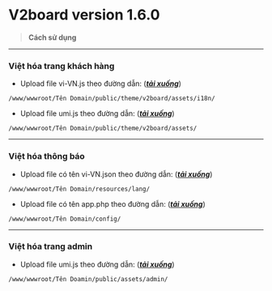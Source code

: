 # V2board version 1.6.0
> **Cách sử dụng**
---------------------------------------------------------------------------------  
###  Việt hóa trang khách hàng
 
- Upload file vi-VN.js theo đường dẫn:  ([***tải xuống***](https://raw.githubusercontent.com/DauDau432/V2board/main/vi-VN.js))

`/www/wwwroot/Tên Domain/public/theme/v2board/assets/i18n/`

- Upload file umi.js theo đường dẫn:  ([***tải xuống***](https://github.com/DauDau432/V2board/raw/main/client/umi.js))

`/www/wwwroot/Tên Domain/public/theme/v2board/assets/`

---------------------------------------------------------------------------------  
###  Việt hóa thông báo

- Upload file có tên vi-VN.json theo đường dẫn:  ([***tải xuống***]())

`/www/wwwroot/Tên Domain/resources/lang/`

- Upload file có tên app.php theo đường dẫn:  ([***tải xuống***](https://raw.githubusercontent.com/DauDau432/V2board/main/app.php))

`/www/wwwroot/Tên Domain/config/`

---------------------------------------------------------------------------------  
### Việt hóa trang admin

- Upload file umi.js theo đường dẫn:  ([***tải xuống***](https://github.com/DauDau432/V2board/raw/main/admin/umi.js))

`/www/wwwroot/Tên Doamin/public/assets/admin/`
